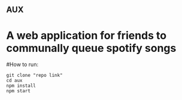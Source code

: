 ## AUX

# A web application for friends to communally queue spotify songs

#How to run:

	git clone "repo link"
	cd aux
	npm install
	npm start
